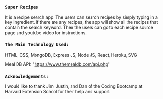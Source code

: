
### `Super Recipes`
It is a recipe search app. The users can search recipes by simply typing in a key ingredient. If there are any recipes, the app will show all the recipes that contain the search keyword. Then the users can go to each recipe source page and youtube video for instructions.

### `The Main Technology Used:`
HTML, CSS, MongoDB, Express JS, Node JS, React, Heroku, SVG

Meal DB API:
"https://www.themealdb.com/api.php"

### `Acknowledgements:`
I would like to thank Jim, Justin, and Dan of the Coding Bootcamp at Harvard Extension School for their help and support.
